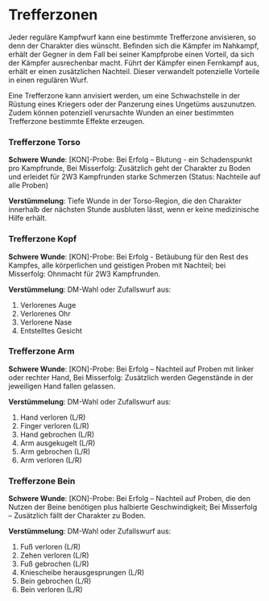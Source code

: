 # Trefferzonen
Jeder reguläre Kampfwurf kann eine bestimmte Trefferzone anvisieren, so denn der Charakter dies wünscht. Befinden sich die Kämpfer im Nahkampf, erhält der Gegner in dem Fall bei seiner Kampfprobe einen Vorteil, da sich der Kämpfer ausrechenbar macht. Führt der Kämpfer einen Fernkampf aus, erhält er einen zusätzlichen Nachteil. Dieser verwandelt potenzielle Vorteile in einen regulären Wurf.

Eine Trefferzone kann anvisiert werden, um eine Schwachstelle in der Rüstung eines Kriegers oder der Panzerung eines Ungetüms auszunutzen. Zudem können potenziell verursachte Wunden an einer bestimmten Trefferzone bestimmte Effekte erzeugen.

### Trefferzone Torso

**Schwere Wunde**: [KON]-Probe: Bei Erfolg – Blutung - ein Schadenspunkt pro Kampfrunde, Bei Misserfolg: Zusätzlich geht der Charakter zu Boden und erleidet für 2W3 Kampfrunden starke Schmerzen (Status: Nachteile auf alle Proben)

**Verstümmelung**: Tiefe Wunde in der Torso-Region, die den Charakter innerhalb der nächsten Stunde ausbluten lässt, wenn er keine medizinische Hilfe erhält.

### Trefferzone Kopf

**Schwere Wunde**: [KON]-Probe: Bei Erfolg - Betäubung für den Rest des Kampfes, alle körperlichen und geistigen Proben mit Nachteil; bei Misserfolg: Ohnmacht für 2W3 Kampfrunden.

**Verstümmelung**: DM-Wahl oder Zufallswurf aus:

1. Verlorenes Auge
2. Verlorenes Ohr
3. Verlorene Nase
4. Entstelltes Gesicht

### Trefferzone Arm

**Schwere Wunde**: [KON]-Probe: Bei Erfolg – Nachteil auf Proben mit linker oder rechter Hand, Bei Misserfolg: Zusätzlich werden Gegenstände in der jeweiligen Hand fallen gelassen.

**Verstümmelung**: DM-Wahl oder Zufallswurf aus:

1. Hand verloren (L/R)
2. Finger verloren (L/R)
3. Hand gebrochen (L/R)
4. Arm ausgekugelt (L/R)
5. Arm gebrochen (L/R)
6. Arm verloren (L/R)

### Trefferzone Bein

**Schwere Wunde**: [KON]-Probe: Bei Erfolg – Nachteil auf Proben, die den Nutzen der Beine benötigen plus halbierte Geschwindigkeit; Bei Misserfolg – Zusätzlich fällt der Charakter zu Boden.

**Verstümmelung**: DM-Wahl oder Zufallswurf aus:

1. Fuß verloren (L/R)
2. Zehen verloren (L/R)
3. Fuß gebrochen (L/R)
4. Kniescheibe herausgesprungen (L/R)
5. Bein gebrochen (L/R)
6. Bein verloren (L/R)
